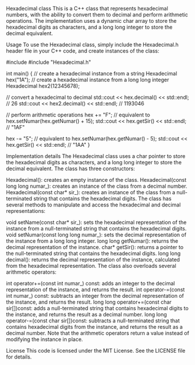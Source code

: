 Hexadecimal class
This is a C++ class that represents hexadecimal numbers, with the ability to convert them to decimal and perform arithmetic operations. The implementation uses a dynamic char array to store the hexadecimal digits as characters, and a long long integer to store the decimal equivalent.

Usage
To use the Hexadecimal class, simply include the Hexadecimal.h header file in your C++ code, and create instances of the class:

#include <iostream>
#include "Hexadecimal.h"

int main() {
  // create a hexadecimal instance from a string
  Hexadecimal hex("1A");
  // create a hexadecimal instance from a long long integer
  Hexadecimal hex2(12345678);

  // convert a hexadecimal to decimal
  std::cout << hex.decimal() << std::endl; // 26
  std::cout << hex2.decimal() << std::endl; // 1193046

  // perform arithmetic operations
  hex += "F"; // equivalent to hex.setNumar(hex.getNumar() + 15);
  std::cout << hex.getSir() << std::endl; // "1AF"

  hex -= "5"; // equivalent to hex.setNumar(hex.getNumar() - 5);
  std::cout << hex.getSir() << std::endl; // "1AA"
}

Implementation details
The Hexadecimal class uses a char pointer to store the hexadecimal digits as characters, and a long long integer to store the decimal equivalent. The class has three constructors:

Hexadecimal(): creates an empty instance of the class.
Hexadecimal(const long long numar_): creates an instance of the class from a decimal number.
Hexadecimal(const char* sir_): creates an instance of the class from a null-terminated string that contains the hexadecimal digits.
The class has several methods to manipulate and access the hexadecimal and decimal representations:

void setName(const char* sir_): sets the hexadecimal representation of the instance from a null-terminated string that contains the hexadecimal digits.
void setNumar(const long long numar_): sets the decimal representation of the instance from a long long integer.
long long getNumar(): returns the decimal representation of the instance.
char* getSir(): returns a pointer to the null-terminated string that contains the hexadecimal digits.
long long decimal(): returns the decimal representation of the instance, calculated from the hexadecimal representation.
The class also overloads several arithmetic operators:

int operator+=(const int numar_) const: adds an integer to the decimal representation of the instance, and returns the result.
int operator-=(const int numar_) const: subtracts an integer from the decimal representation of the instance, and returns the result.
long long operator+=(const char sir[])const: adds a null-terminated string that contains hexadecimal digits to the instance, and returns the result as a decimal number.
long long operator-=(const char sir[])const: subtracts a null-terminated string that contains hexadecimal digits from the instance, and returns the result as a decimal number.
Note that the arithmetic operators return a value instead of modifying the instance in place.

License
This code is licensed under the MIT License. See the LICENSE file for details.
